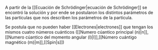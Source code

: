 
A partir de la [[Ecuación de Schrödinger|ecuación de Schrödinger]] se encontró la solución y por ende se postularon los distintos parámetros de las partículas que nos describen los parámetros de la partícula. 

Se postula que no pueden haber [[Electrones|electrones]] que tengan los mismos cuatro números cuánticos ([[Numero cúantico principal (n)|n]],[[Numero cúantico del momento angular (l)|l]],[[Número cuántigo magnético (m)|m]],[[Spin|s]])

